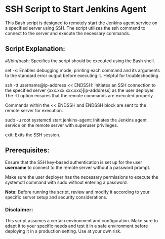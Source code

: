 # SSH Script to Start Jenkins Agent #
This Bash script is designed to remotely start the Jenkins agent service on a specified server using SSH. The script utilizes the ssh command to connect to the server and execute the necessary commands.

## Script Explanation: ##
#!/bin/bash: Specifies the script should be executed using the Bash shell.

set -x: Enables debugging mode, printing each command and its arguments to the standard error output before executing it. Helpful for troubleshooting.

ssh -tt username@ip-address << ENDSSH: Initiates an SSH connection to the specified server {xxx.xxx.xxx.xxx}[ip-adddress] as the user deployer. The -tt option ensures that the remote commands are executed properly.

Commands within the << ENDSSH and ENDSSH block are sent to the remote server for execution.

sudo -u root systemctl start jenkins-agent: Initiates the Jenkins agent service on the remote server with superuser privileges.

exit: Exits the SSH session.

## Prerequisites: ##
Ensure that the SSH key-based authentication is set up for the user **username** to connect to the remote server without a password prompt.

Make sure the user deployer has the necessary permissions to execute the systemctl command with sudo without entering a password.

**Note:** Before running the script, review and modify it according to your specific server setup and security considerations.

### Disclaimer:
This script assumes a certain environment and configuration. Make sure to adapt it to your specific needs and test it in a safe environment before deploying it in a production setting. Use at your own risk.






